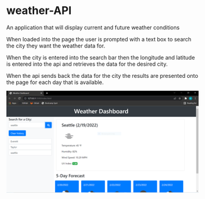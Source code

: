# weather-API
An application that will display current and future weather conditions

When loaded into the page the user is prompted with a text box to search the city they want the weather data for.

When the city is entered into the search bar then the longitude and latitude is entered into the api and retrieves the data for the desired city.

When the api sends back the data for the city the results are presented onto the page for each day that is available.

<img src="assets\images\Weather API.PNG">